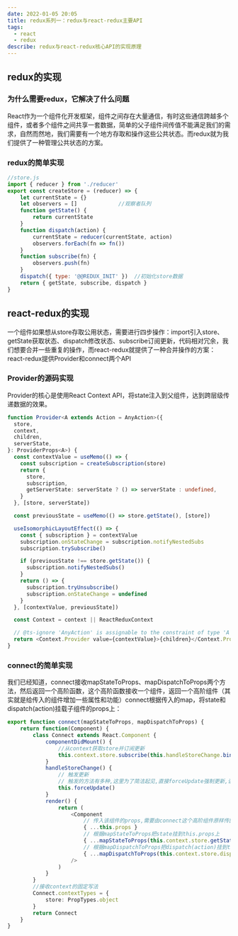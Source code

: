 ```yaml
---
date: 2022-01-05 20:05
title: redux系列一：redux与react-redux主要API
tags:
  - react
  - redux
describe: redux与react-redux核心API的实现原理
---
```


## redux的实现

### 为什么需要redux，它解决了什么问题

React作为一个组件化开发框架，组件之间存在大量通信，有时这些通信跨越多个组件，或者多个组件之间共享一套数据，简单的父子组件间传值不能满足我们的需求，自然而然地，我们需要有一个地方存取和操作这些公共状态。而redux就为我们提供了一种管理公共状态的方案。

### redux的简单实现

```js
//store.js
import { reducer } from './reducer'
export const createStore = (reducer) => {        
    let currentState = {}        
    let observers = []             //观察者队列        
    function getState() {                
        return currentState        
    }        
    function dispatch(action) {                
        currentState = reducer(currentState, action)                
        observers.forEach(fn => fn())        
    }        
    function subscribe(fn) {                
        observers.push(fn)        
    }        
    dispatch({ type: '@@REDUX_INIT' })  //初始化store数据        
    return { getState, subscribe, dispatch }
}
```

## react-redux的实现

一个组件如果想从store存取公用状态，需要进行四步操作：import引入store、getState获取状态、dispatch修改状态、subscribe订阅更新，代码相对冗余，我们想要合并一些重复的操作，而react-redux就提供了一种合并操作的方案：react-redux提供Provider和connect两个API

### Provider的源码实现

Provider的核心是使用React Context API，将state注入到父组件，达到跨层级传递数据的效果。

```ts
function Provider<A extends Action = AnyAction>({
  store,
  context,
  children,
  serverState,
}: ProviderProps<A>) {
  const contextValue = useMemo(() => {
    const subscription = createSubscription(store)
    return {
      store,
      subscription,
      getServerState: serverState ? () => serverState : undefined,
    }
  }, [store, serverState])

  const previousState = useMemo(() => store.getState(), [store])

  useIsomorphicLayoutEffect(() => {
    const { subscription } = contextValue
    subscription.onStateChange = subscription.notifyNestedSubs
    subscription.trySubscribe()

    if (previousState !== store.getState()) {
      subscription.notifyNestedSubs()
    }
    return () => {
      subscription.tryUnsubscribe()
      subscription.onStateChange = undefined
    }
  }, [contextValue, previousState])

  const Context = context || ReactReduxContext

  // @ts-ignore 'AnyAction' is assignable to the constraint of type 'A', but 'A' could be instantiated with a different subtype
  return <Context.Provider value={contextValue}>{children}</Context.Provider>
}
```

### connect的简单实现

我们已经知道，connect接收mapStateToProps、mapDispatchToProps两个方法，然后返回一个高阶函数，这个高阶函数接收一个组件，返回一个高阶组件（其实就是给传入的组件增加一些属性和功能）connect根据传入的map，将state和dispatch(action)挂载子组件的props上：
```ts
export function connect(mapStateToProps, mapDispatchToProps) {    
    return function(Component) {      
        class Connect extends React.Component {        
            componentDidMount() {          
                //从context获取store并订阅更新          
                this.context.store.subscribe(this.handleStoreChange.bind(this));        
            }       
            handleStoreChange() {          
                // 触发更新          
                // 触发的方法有多种,这里为了简洁起见,直接forceUpdate强制更新,读者也可以通过setState来触发子组件更新          
                this.forceUpdate()        
            }        
            render() {          
                return (            
                    <Component              
                        // 传入该组件的props,需要由connect这个高阶组件原样传回原组件              
                        { ...this.props }              
                        // 根据mapStateToProps把state挂到this.props上              
                        { ...mapStateToProps(this.context.store.getState()) }               
                        // 根据mapDispatchToProps把dispatch(action)挂到this.props上              
                        { ...mapDispatchToProps(this.context.store.dispatch) }                 
                    />              
                )        
            }      
        }      
        //接收context的固定写法      
        Connect.contextTypes = {        
            store: PropTypes.object      
        }      
        return Connect    
    }
}
```